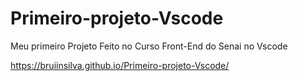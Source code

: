 # Primeiro-projeto-Vscode
Meu primeiro Projeto Feito no Curso Front-End do Senai no Vscode


https://bruiinsilva.github.io/Primeiro-projeto-Vscode/
